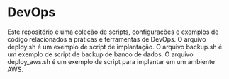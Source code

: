  # DevOps
Este repositório é uma coleção de scripts, configurações e exemplos de código relacionados a práticas e ferramentas de DevOps.
O arquivo deploy.sh é um exemplo de script de implantação.
O arquivo backup.sh é um exemplo de script de backup de banco de dados.
O arquivo deploy_aws.sh é um exemplo de script para implantar em um ambiente AWS.
